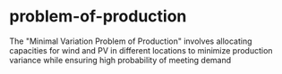 # problem-of-production
The "Minimal Variation Problem of Production" involves allocating capacities for wind and PV in different locations to minimize production variance while ensuring high probability of meeting demand
